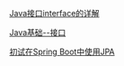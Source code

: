 [Java接口interface的详解](https://blog.csdn.net/qq_33642117/article/details/51926634)

[Java基础--接口](https://blog.csdn.net/qq_19782019/article/details/80259836)


[初试在Spring Boot中使用JPA](https://blog.csdn.net/u012702547/article/details/53946440)


 